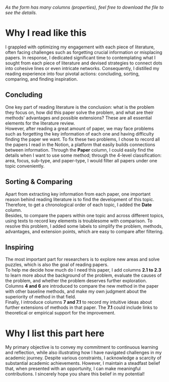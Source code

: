 *As the form has many columns (properties), feel free to download the file to see the details.* 
# Why I read like this
I grappled with optimizing my engagement with each piece of literature, often facing challenges such as forgetting crucial information or misplacing papers. In response, I dedicated significant time to contemplating what I sought from each piece of literature and devised strategies to connect dots into cohesive lines or even intricate networks. Consequently, I distilled my reading experience into four pivotal actions: concluding, sorting, comparing, and finding inspiration.

## Concluding
One key part of reading literature is the conclusion: what is the problem they focus on, how did this paper solve the problem, and what are their methods' advantages and possible extensions? These are all essential elements for the literature review.  \
However, after reading a great amount of paper, we may face problems such as forgetting the key information of each one and having difficulty finding the paper we want. To fix these two problems, I chose to record all the papers I read in the Notion, a platform that easily builds connections between information. Through the **Paper** column, I could easily find the details when I want to use some method; through the 4-level classification: area, focus, sub-type, and paper-type, I would filter all papers under one topic conveniently.  

## Sorting & Comparing
Apart from extracting key information from each paper, one important reason behind reading literature is to find the development of this topic. Therefore, to get a chronological order of each topic, I added the **Date** column. \
Besides, to compare the papers within one topic and across different topics, using texts to record key elements is troublesome with comparison. To resolve this problem, I added some labels to simplify the problem, methods, advantages, and extension points, which are easy to compare after filtering.

## Inspiring
The most important part for researchers is to explore new areas and solve puzzles, which is also the goal of reading papers. \
To help me decide how much do I need this paper, I add columns **2.1 to 2.3** to learn more about the background of the problem, evaluate the causes of the problem, and whether the problem deserves further exploration. \
Columns **4 and 6** are introduced to compare the new method in the paper with other baseline methods, and make my own judgment about the superiority of method in that field. \
Finally, I introduce columns **7 and 7.1** to record my intuitive ideas about further extensions of methods in that paper. The **7.1** could include links to theoretical or empirical support for the improvement.

# Why I list this part here
My primary objective is to convey my commitment to continuous learning and reflection, while also illustrating how I have navigated challenges in my academic journey. Despite various constraints, I acknowledge a scarcity of substantial academic achievements. However, I maintain a steadfast belief that, when presented with an opportunity, I can make meaningful contributions. I sincerely hope you share this belief in my potential!
